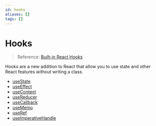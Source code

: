 ```yaml
---
id: hooks
aliases: []
tags: []
---
```


# Hooks

> Reference: [Built-in React Hooks](https://react.dev/reference/react/hooks)

Hooks are a new addition to React that allow you to use state and other React features without writing a class.

- [useState](https://react.dev/reference/react/useState)
- [useEffect](https://react.dev/reference/react/useEffect)
- [useContext](https://react.dev/reference/react/useContext)
- [useReducer](https://react.dev/reference/react/useReducer)
- [useCallback](https://react.dev/reference/react/useCallback)
- [useMemo](https://react.dev/reference/react/useMemo)
- [useRef](https://react.dev/reference/react/useRef)
- [useImperativeHandle](https://react.dev/reference/react/useImperativeHandle)
